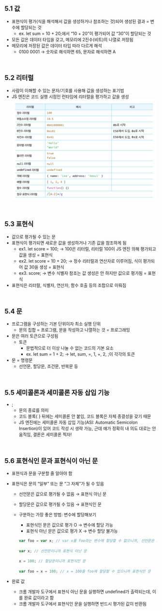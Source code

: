 ## 5.1 값

- 표현식이 평가(식을 해석해서 값을 생성하거나 참조하는 것)되어 생성된 결과 = 변수에 할당되는 것
  - ex. let sum = 10 + 20;에서 “10 + 20”이 평가되어 값 “30”이 할당되는 것
- 모든 값은 데이터 타입을 갖고, 메모리에 2진수(비트)의 나열로 저장됨
- 메모리에 저장된 값은 데이터 타입 따라 다르게 해석
  - 0100 0001 → 숫자로 해석하면 65, 문자로 해석하면 A

<br>

## 5.2 리터럴

- 사람이 이해할 수 있는 문자/기호를 사용해 값을 생성하는 표기법
- JS 엔진은 코드 실행 시점인 런타임에 리터럴을 평가하고 값을 생성
  <br><img src="./yjs_images/05_image_1.png" alt="05_image_1" width="500px">

<br>

## 5.3 표현식

- 값으로 평가될 수 있는 문
- 표현식이 평가되면 새로운 값을 생성하거나 기존 값을 참조하게 됨
  - ex1. let score = 100; → 100은 리터럴, 리터럴 100이 JS 엔진 의해 평가되고 값을 생성 = 표현식
  - ex2. let score = 10 + 20; → 정수 리터럴과 연산자로 이루어짐, 식이 평가되어 값 30을 생성 = 표현식
  - ex3. score; → 변수 식별자 참조는 값 생성은 안 하지만 값으로 평가됨 = 표현식
- 표현식은 리터럴, 식별자, 연산자, 함수 호출 등의 조합으로 이뤄짐

<br>

## 5.4 문

- 프로그램을 구성하는 기본 단위이자 최소 실행 단위
  - 문의 집합 = 프로그램, 문을 작성하고 나열하는 것 = 프로그래밍
- 문은 여러 토큰으로 구성됨
  - 토큰
    - 문법적으로 더 이상 나눌 수 없는 코드의 기본 요소
    - ex. let sum = 1 + 2; → let, sum, =, 1, +, 2, ;이 각각의 토큰
- 문 = 명령문
  - 선언문, 할당문, 조건문, 반복문 등

<br>

## 5.5 세미콜론과 세미콜론 자동 삽입 기능

- ;
  - 문의 종료를 의미
  - 코드 블록{ } 뒤에는 세미콜론 안 붙임, 코드 블록은 자체 종결성을 갖기 때문
  - JS 엔진에는 세미콜론 자동 삽입 기능(ASI: Automatic Semicolon Insertion)이 있어 코드 작성 시 생략 가능, 근데 얘가 정확히 내 의도 대로는 안 움직임, 결론은 세미콜론 찍자!

<br>

## 5.6 표현식인 문과 표현식이 아닌 문

- 표현식과 문을 구분할 줄 알아야 함
- 표현식은 문의 “일부” 또는 문 “그 자체”가 될 수 있음

  - 선언문은 값으로 평가될 수 없음 → 표현식 아닌 문
  - 할당문은 값으로 평가될 수 있음 → 표현식인 문
  - 구분하는 가장 좋은 방법: 변수에 할당해보기

    - 표현식인 문은 값으로 평가 O → 변수에 할당 가능
    - 표현식 아닌 문은 값으로 평가 X → 변수 할당 불가능

    ```jsx
    var foo = var x; // var x를 foo라는 변수에 할당할 수 없으니까, 선언문은 표현식 아닌 문

    var x; // 선언문이니까 표현식 아닌 문

    x = 100; // 할당문이니까 표현식인 문

    var foo = x = 100; // x = 100을 foo에 할당할 수 있으니까 표현식인 문
    ```

- 완료 값
  - 크롬 개발자 도구에서 표현식 아닌 문을 실행하면 undefined가 출력되는데, 이를 완료 값이라고 함
  - 크롬 개발자 도구에서 표현식인 문을 실행하면 반드시 평가된 값이 반환됨
